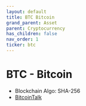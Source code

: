 ```yaml
---
layout: default
title: BTC Bitcoin
grand_parent: Asset
parent: Cryptocurrency
has_children: false
nav_order: 1
ticker: btc
---
```


# BTC - Bitcoin

- Blockchain Algo: SHA-256
- [BitcoinTalk](https://bitcointalk.org/index.php?topic=5.msg28#msg28)
